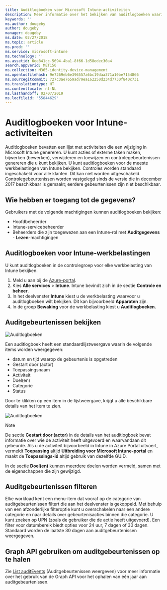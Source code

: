 ```yaml
---
title: Auditlogboeken voor Microsoft Intune-activiteiten
description: Meer informatie over het bekijken van auditlogboeken waarin Microsoft Intune-activiteiten worden opgenomen.
keywords: ''
ms.author: dougeby
author: dougeby
manager: dougeby
ms.date: 02/27/2018
ms.topic: article
ms.prod: ''
ms.service: microsoft-intune
ms.technology: ''
ms.assetid: 6ee841cc-5694-4ba1-8f66-1d58edec30a4
search.appverid: MET150
ms.collection: M365-identity-device-management
ms.openlocfilehash: 9e7269eb6e396557a6bc19daa371a10be7154866
ms.sourcegitcommit: 727c3ae7659ad79ea162250d234d7730f840c731
ms.translationtype: HT
ms.contentlocale: nl-NL
ms.lasthandoff: 02/07/2019
ms.locfileid: "55844629"
---
```

# <a name="audit-logs-for-intune-activities"></a>Auditlogboeken voor Intune-activiteiten
Auditlogboeken bevatten een lijst met activiteiten die een wijziging in Microsoft Intune genereren. U kunt acties of externe taken maken, bijwerken (bewerken), verwijderen en toewijzen en controlegebeurtenissen genereren die u kunt bekijken. U kunt auditlogboeken voor de meeste werkbelastingen van Intune bekijken. Controles worden standaard ingeschakeld voor alle klanten. Dit kan niet worden uitgeschakeld. Controlegebeurtenissen worden vastgelegd sinds de versie die in december 2017 beschikbaar is gemaakt; eerdere gebeurtenissen zijn niet beschikbaar.

## <a name="who-can-access-the-data"></a>Wie hebben er toegang tot de gegevens?
Gebruikers met de volgende machtigingen kunnen auditlogboeken bekijken:
- Hoofdbeheerder
- Intune-servicebeheerder
- Beheerders die zijn toegewezen aan een Intune-rol met **Auditgegevens** - **Lezen**-machtigingen

## <a name="audit-logs-for-intune-workloads"></a>Auditlogboeken voor Intune-werkbelastingen
U kunt auditlogboeken in de controlegroep voor elke werkbelasting van Intune bekijken.  
1. Meld u aan bij de [Azure-portal](https://portal.azure.com).
2. Kies **Alle services** > **Intune**. Intune bevindt zich in de sectie **Controle en beheer**.
3. In het deelvenster **Intune** kiest u de werkbelasting waarvoor u auditlogboeken wilt bekijken. Dit kan bijvoorbeeld **Apparaten** zijn.
4. In de groep **Bewaking** voor de werkbelasting kiest u **Auditlogboeken**.

## <a name="review-audit-events"></a>Auditgebeurtenissen bekijken
![Auditlogboeken](./media/monitor-audit-logs.png "Auditlogboeken")

Een auditlogboek heeft een standaardlijstweergave waarin de volgende items worden weergegeven:    

- datum en tijd waarop de gebeurtenis is opgetreden
- Gestart door (actor)
- Toepassingsnaam
- Activiteit
- Doel(en)
- Categorie
- Status

Door te klikken op een item in de lijstweergave, krijgt u alle beschikbare details van het item te zien.

![Auditlogboeken](./media/monitor-audit-log-detail.png "Auditlogboeken")

> [!Note]    
> De sectie **Gestart door (actor)** in de details van het auditlogboek bevat informatie over wie de activiteit heeft uitgevoerd en waarvandaan dit gebeurde. Als u de activiteit bijvoorbeeld in Intune in Azure Portal uitvoert, vermeldt **Toepassing** altijd **Uitbreiding voor Microsoft Intune-portal** en maakt de **Toepassings-id** altijd gebruik van dezelfde GUID. 
>    
> In de sectie **Doel(en)** kunnen meerdere doelen worden vermeld, samen met de eigenschappen die zijn gewijzigd.  


## <a name="filter-audit-events"></a>Auditgebeurtenissen filteren
Elke workload kent een menu-item dat vooraf op de categorie van auditgebeurtenissen filtert die aan het deelvenster is gekoppeld. Met behulp van een afzonderlijke filteroptie kunt u overschakelen naar een andere categorie en naar details over gebeurtenisacties binnen die categorie. U kunt zoeken op UPN (zoals de gebruiker die de actie heeft uitgevoerd). Een filter voor datumbereik biedt opties voor 24 uur, 7 dagen of 30 dagen. Standaard worden de laatste 30 dagen aan auditgebeurtenissen weergegeven.

## <a name="use-graph-api-to-retrieve-audit-events"></a>Graph API gebruiken om auditgebeurtenissen op te halen
Zie [List auditEvents](https://developer.microsoft.com/en-us/graph/docs/api-reference/beta/api/intune_auditing_auditevent_list) (Auditgebeurtenissen weergeven) voor meer informatie over het gebruik van de Graph API voor het ophalen van één jaar aan auditgebeurtenissen.
